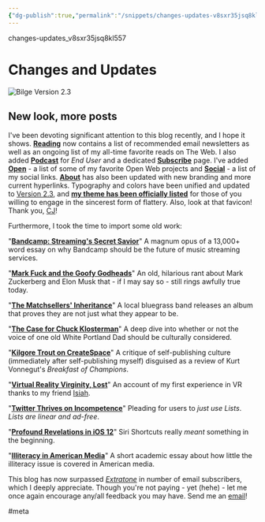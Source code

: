 ```yaml
---
{"dg-publish":true,"permalink":"/snippets/changes-updates-v8sxr35jsq8kl557/","dgHomeLink":true,"dgPassFrontmatter":false}
---
```


changes-updates_v8sxr35jsq8kl557

# Changes and Updates

![Bilge Version 2.3](https://i.snap.as/TOjg9SE.png)

## New look, more posts

<!--more-->

I've been devoting significant attention to this blog recently, and I hope it shows. [**Reading**](https://bilge.world/reading) now contains a list of recommended email newsletters as well as an ongoing list of my all-time favorite reads on The Web. I also added [**Podcast**](https://bilge.world/podcast) for *End User* and a dedicated [**Subscribe**](https://bilge.world/subscribe) page. I've added [**Open**](https://bilge.world/open) - a list of some of my favorite Open Web projects and [**Social**](https://bilge.world/social) - a list of my social links. [**About**](https://bilge.world/about) has also been updated with new branding and more current hyperlinks. Typography and colors have been unified and updated to [Version 2.3](https://bilge.world/colophon), and [**my theme has been officially listed**](https://write.as/themes/bilge) for those of you willing to engage in the sincerest form of flattery. Also, look at that favicon! Thank you, [CJ](https://blog.cjeller.site/)!

Furthermore, I took the time to import some old work:

"[**Bandcamp: Streaming's Secret Savior**](https://bilge.world/bandcamp-streaming-music)"
A magnum opus of a 13,000+ word essay on why Bandcamp should be the future of music streaming services.

"[**Mark Fuck and the Goofy Godheads**](https://bilge.world/mark-zuckerberg)"
An old, hilarious rant about Mark Zuckerberg and Elon Musk that - if I may say so - still rings awfully true today.

"[**The Matchsellers' Inheritance**](https://bilge.world/the-matchsellers-bluegrastronauts)"
A local bluegrass band releases an album that proves they are not just what they appear to be.

"[**The Case for Chuck Klosterman**](https://bilge.world/chuck-klosterman-x)"
A deep dive into whether or not the voice of one old White Portland Dad should be culturally considered.

"[**Kilgore Trout on CreateSpace**](https://bilge.world/breakfast-of-champions)"
A critique of self-publishing culture (immediately after self-publishing myself) disguised as a review of Kurt Vonnegut's *Breakfast of Champions*.

"[**Virtual Reality Virginity, Lost**](https://bilge.world/virtual-reality-virginity)"
An account of my first experience in VR thanks to my friend [Isiah](https://twitter.com/ammnontet).

"[**Twitter Thrives on Incompetence**](https://bilge.world/twitter-lists)"
Pleading for users to *just use Lists*. *Lists are linear and ad-free*.

"[**Profound Revelations in iOS 12**](https://bilge.world/siri-shortcuts-ios12-review)"
Siri Shortcuts really *meant* something in the beginning.

"[**Illiteracy in American Media**](https://bilge.world/illiteracy-coverage-american-media)"
A short academic essay about how little the illiteracy issue is covered in American media.

This blog has now surpassed [*Extratone*](https://extratone.com/subscribe) in number of email subscribers, which I deeply appreciate. Though you're not paying - yet (hehe) - let me once again encourage any/all feedback you may have. Send me an [email](mailto:davidblue@extratone.com)!

<!--emailsub-->

#meta